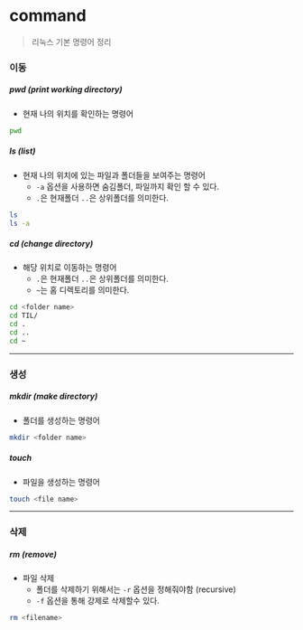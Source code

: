 # command

> 리눅스 기본 명령어 정리



### 이동

##### pwd (print working directory)

- 현재 나의 위치를 확인하는 명령어

```bash
pwd
```



##### ls (list)

- 현재 나의 위치에 있는 파일과 폴더들을 보여주는 명령어
  - `-a` 옵션을 사용하면 숨김폴더, 파일까지 확인 할 수 있다.
  - `.`은 현재폴더 `..`은 상위폴더를 의미한다.

```bash
ls
ls -a
```



##### cd (change directory)

- 해당 위치로 이동하는 명령어
  - `.`은 현재폴더 `..`은 상위폴더를 의미한다.
  - `~`는 홈 디렉토리를 의미한다.

```bash
cd <folder name>
cd TIL/
cd .
cd ..
cd ~
```



---



### 생성

##### mkdir (make directory)

- 폴더를 생성하는 명령어

```bash
mkdir <folder name>
```



##### touch

- 파일을 생성하는 명령어

```bash
touch <file name>
```



---



### 삭제

##### rm (remove)

- 파일 삭제
  - 폴더를 삭제하기 위해서는 `-r` 옵션을 정해줘야함 (recursive)
  - `-f` 옵션을 통해 강제로 삭제할수 있다.

```bash
rm <filename>
```
